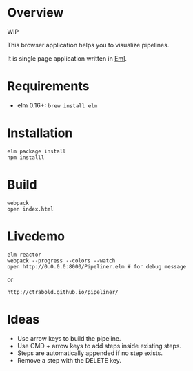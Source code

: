 # Overview

WIP

This browser application helps you to visualize pipelines.

It is single page application written in [Eml](http://elm-lang.org).


# Requirements

- elm 0.16+: `brew install elm`


# Installation

    elm package install
    npm installl

# Build

    webpack
    open index.html

# Livedemo

    elm reactor
    webpack --progress --colors --watch
    open http://0.0.0.0:8000/Pipeliner.elm # for debug message

or

    http://ctrabold.github.io/pipeliner/

# Ideas

- Use arrow keys to build the pipeline.
- Use CMD + arrow keys to add steps inside existing steps.
- Steps are automatically appended if no step exists.
- Remove a step with the DELETE key.
